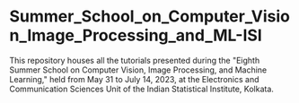 # Summer_School_on_Computer_Vision_Image_Processing_and_ML-ISI
This repository houses all the tutorials presented during the "Eighth Summer School on Computer Vision, Image Processing, and Machine Learning," held from May 31 to July 14, 2023, at the Electronics and Communication Sciences Unit of the Indian Statistical Institute, Kolkata.
